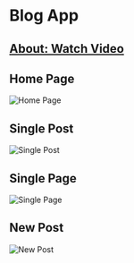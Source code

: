 # Blog App

## [About: Watch Video](https://youtu.be/B4yDe9STgTc)

## Home Page
![Home Page](https://github.com/subratsir/blog-app/blob/main/react_project_blog_img1.JPG)

## Single Post
![Single Post](https://github.com/subratsir/blog-app/blob/main/react_project_blog_img2.JPG)

## Single Page
![Single Page](https://github.com/subratsir/blog-app/blob/main/react_project_blog_img3.JPG)

## New Post
![New Post](https://github.com/subratsir/blog-app/blob/main/react_project_blog_img3.JPG)
